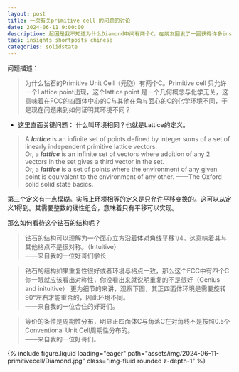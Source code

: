 ```yaml
---
layout: post
title: 一次有关primitive cell 的问题的讨论
date: 2024-06-11 9:00:00
description: 起因是我不知道为什么Diamond中间有两个C，在朋友圈发了一圈获得许多insights，原因是因为对于Lattice point的定义不清楚，于是记之。  
tags: insights shortposts chinese
categories: solidstate
---
```


问题描述：  

> 为什么钻石的Primitive Unit Cell（元胞）有两个C。Primitive cell 只允许一个Lattice point出现，这个lattice point 是一个几何概念与化学无关，这意味着在FCC的四面体中心的C与其他在角与面心的C的化学环境不同，于是现在问题来到如何证明其环境不同？  

* 这里直面关键问题： 什么叫环境相同？也就是Lattice的定义。  

> A ***lattice*** is an infinite set of points defined by integer sums of a set of linearly independent primitive lattice vectors.  
> Or, a ***lattice*** is an infinite set of vectors where addition of any 2 vectors in the set gives a third vector in the set.  
> Or, a ***lattice*** is a set of points where the environment of any given point is equivalent to the environment of any other.
> ——The Oxford solid solid state basics.  

第三个定义有一点模糊。实际上环境相等的定义是只允许平移变换的。这可以从定义1得到。其需要整数的线性组合，意味着只有平移可以实现。  

那么如何看待这个钻石的结构呢？ 

> 钻石的结构可以理解为一个面心立方沿着体对角线平移1/4。这意味着其与其他格点不是很对称。（Intuitive）  
> ——来自我的一位好哥们学长  


> 钻石的结构如果重复性很好或者环境与格点一致，那么这个FCC中有四个C你一眼就应该看出对称性，你没看出来就说明重复的不是很好（Genius and inituitive）
> 更为细节的来讲，观察下图，其正四面体环境是需要旋转90°左右才能重合的，因此环境不同。  
> ——来自我的一位合住的好哥们。  


> 等价的条件是周期性分布，明显正四面体C与角落C在对角线不是按照0.5个Conventional Unit Cell周期性分布的。  
> ——来自我的一位好哥们。 

<div class="row mt-3">
    <div class="col-sm mt-3 mt-md-0">
        {% include figure.liquid loading="eager" path="assets/img/2024-06-11-primitivecell/Diamond.jpg" class="img-fluid rounded z-depth-1" %}
    </div>
</div>

